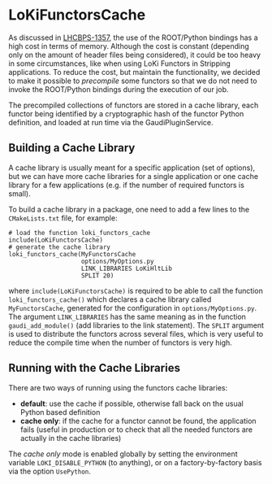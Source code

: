 # LoKiFunctorsCache

As discussed in [LHCBPS-1357](https://its.cern.ch/jira/browse/LHCBPS-1357), the
use of the ROOT/Python bindings has a high cost in terms of memory.
Although the cost is constant (depending only on the amount of header files
being considered), it could be too heavy in some circumstances, like when using
LoKi Functors in Stripping applications.
To reduce the cost, but maintain the functionality, we decided to make it
possible to _precompile_ some functors so that we do not need to invoke the
ROOT/Python bindings during the execution of our job.

The precompiled collections of functors are stored in a cache library, each
functor being identified by a cryptographic hash of the functor Python
definition, and loaded at run time via the GaudiPluginService.


## Building a Cache Library

A cache library is usually meant for a specific application (set of options),
but we can have more cache libraries for a single application or one cache
library for a few applications (e.g. if the number of required functors is\
small).

To build a cache library in a package, one need to add a few lines to the
`CMakeLists.txt` file, for example:

    # load the function loki_functors_cache
    include(LoKiFunctorsCache)
    # generate the cache library
    loki_functors_cache(MyFunctorsCache
                        options/MyOptions.py
                        LINK_LIBRARIES LoKiHltLib
                        SPLIT 20)

where `include(LoKiFunctorsCache)` is required to be able to call the
function `loki_functors_cache()` which declares a cache library called
`MyFunctorsCache`, generated for the configuration in `options/MyOptions.py`.
The argument `LINK_LIBRARIES` has the same meaning as in the function
`gaudi_add_module()` (add libraries to the link statement). The `SPLIT`
argument is used to distribute the functors across several files, which is very
useful to reduce the compile time when the number of functors is very high.


## Running with the Cache Libraries

There are two ways of running using the functors cache libraries:

* **default**: use the cache if possible, otherwise fall back on the usual
     Python based definition
* **cache only**: if the cache for a functor cannot be found, the application
     fails (useful in production or to check that all the needed functors are
     actually in the cache libraries)

The *cache only* mode is enabled globally by setting the environment variable
`LOKI_DISABLE_PYTHON` (to anything), or on a factory-by-factory basis via the
option `UsePython`.

